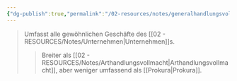```yaml
---
{"dg-publish":true,"permalink":"/02-resources/notes/generalhandlungsvollmacht/","tags":["recht/vollmacht"],"noteIcon":"","updated":"2025-09-05T10:12:29.568+02:00"}
---
```


>Umfasst alle gewöhnlichen Geschäfte des [[02 - RESOURCES/Notes/Unternehmen\|Unternehmen]]s.
>>Breiter als [[02 - RESOURCES/Notes/Arthandlungsvollmacht\|Arthandlungsvollmacht]], aber weniger umfassend als [[Prokura\|Prokura]].